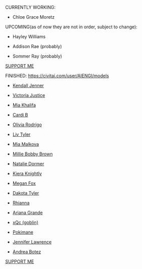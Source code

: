 CURRENTLY WORKING:

* Chloe Grace Moretz

UPCOMING(as of now they are not in order, subject to change):

* Hayley Williams

* Addison Rae (probably)

* Sommer Ray (probably)

[SUPPORT ME](https://www.buymeacoffee.com/AIENGI)

FINISHED:
https://civitai.com/user/AIENGI/models

* [Kendall Jenner](https://civitai.com/models/125178/kendall-jenner-sdxl-lora) 

* [Victoria Justice](https://civitai.com/models/124946?modelVersionId=136463)

* [Mia Khalifa](https://civitai.com/models/124912/mia-khalifa-sdxl-lora)

* [Cardi B](https://civitai.com/models/124763/cardi-b-sdxl-lora)

* [Olivia Rodrigo](https://civitai.com/models/124742/olivia-rodrigo-sdxl-lora)

* [Liv Tyler](https://civitai.com/models/124363/liv-tyler-sdxl-lora)

* [Mia Malkova](https://civitai.com/models/123687/mia-malkova-sdxl-lora)

* [Millie Bobby Brown](https://civitai.com/models/123650/millie-bobby-brown-sdxl-lora)

* [Natalie Dormer](https://civitai.com/models/123033/natalie-dormer-sdxl-lora)

* [Kiera Knightly](https://civitai.com/models/123103/kiera-knightly-sdxl-lora)

* [Megan Fox](https://civitai.com/models/122432/megan-fox-sdxl-lora)

* [Dakota Tyler](https://civitai.com/models/122316/dakota-tyler-sdxl-lora)

* [Rhianna](https://civitai.com/models/121777/rhianna-sdxl-lora)

* [Ariana Grande](https://civitai.com/models/121801/ariana-grande-sdxl-lora)

* [xQc (goblin)](https://civitai.com/models/121661/xqc-sdxl-lora)

* [Pokimane](https://civitai.com/models/121567/pokimane-sdxl-lora)

* [Jennifer Lawrence](https://civitai.com/models/120160/jennifer-lawrence-sdxl-lora)

* [Andrea Botez](https://civitai.com/models/121018/andrea-botez-sdxl-lora)



[SUPPORT ME](https://www.buymeacoffee.com/AIENGI)


<!--
**AIENGI/AIENGI** is a ✨ _special_ ✨ repository because its `README.md` (this file) appears on your GitHub profile.

Here are some ideas to get you started:

- 🔭 I’m currently working on ...
- 🌱 I’m currently learning ...
- 👯 I’m looking to collaborate on ...
- 🤔 I’m looking for help with ...
- 💬 Ask me about ...
- 📫 How to reach me: ...
- 😄 Pronouns: ...
- ⚡ Fun fact: ...
-->
